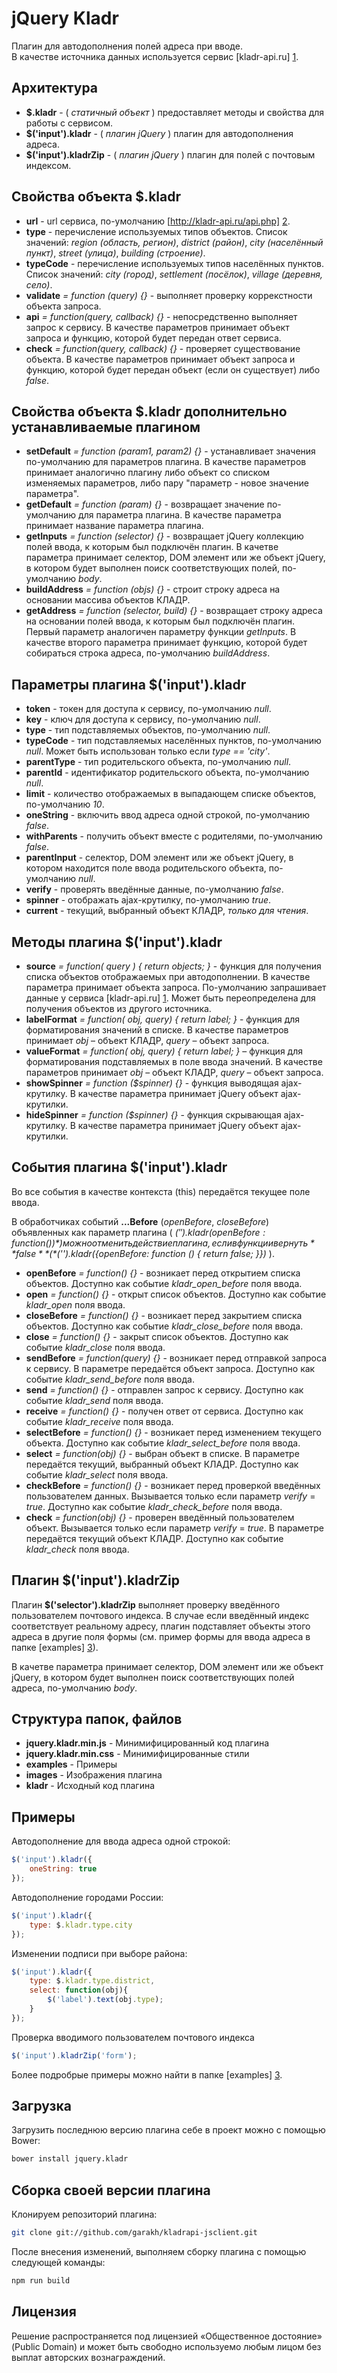 jQuery Kladr
================================================================================

Плагин для автодополнения полей адреса при вводе.<br>
В качестве источника данных используется сервис [kladr-api.ru] [1].

Архитектура
--------------------------------------------------------------------------------

* **$.kladr** - ( *статичный объект* ) предоставляет методы и свойства для работы 
с сервисом.
* **$('input').kladr** - ( *плагин jQuery* ) плагин для автодополнения адреса.
* **$('input').kladrZip** - ( *плагин jQuery* ) плагин для полей с почтовым индексом.

Свойства объекта $.kladr
--------------------------------------------------------------------------------

* **url** - url сервиса, по-умолчанию [http://kladr-api.ru/api.php] [2].
* **type** - перечисление используемых типов объектов. Список значений: *region (область, регион)*,
*district (район)*, *city (населённый пункт)*, *street (улица)*, *building (строение)*.
* **typeCode** - перечисление используемых типов населённых пунктов. Список значений: *city (город)*,
*settlement (посёлок)*, *village (деревня, село)*.
* **validate** *= function (query) {}* - выполняет проверку коррекстности объекта запроса.
* **api** *= function(query, callback) {}* - непосредственно выполняет запрос к сервису.
В качестве параметров принимает объект запроса и функцию, которой
будет передан ответ сервиса.
* **check** *= function(query, callback) {}* - проверяет существование объекта.
В качестве параметров принимает объект запроса и функцию, которой
будет передан объект (если он существует) либо *false*.

Свойства объекта $.kladr дополнительно устанавливаемые плагином
--------------------------------------------------------------------------------

* **setDefault** *= function (param1, param2) {}* - устанавливает значения по-умолчанию
для параметров плагина. В качестве параметров принимает аналогично плагину либо объект
со списком изменяемых параметров, либо пару "параметр - новое значение параметра".
* **getDefault** *= function (param) {}* - возвращает значение по-умолчанию для параметра плагина.
В качестве параметра принимает название параметра плагина.
* **getInputs** *= function (selector) {}* - возвращает jQuery коллекцию полей ввода, к которым был
подключён плагин. В качетве параметра принимает селектор, DOM элемент или же объект jQuery, в котором
будет выполнен поиск соответствующих полей, по-умолчанию *body*.
* **buildAddress** *= function (objs) {}* - строит строку адреса на основании массива объектов КЛАДР.
* **getAddress** *= function (selector, build) {}* - возвращает строку адреса на основании полей ввода,
к которым был подключён плагин. Первый параметр аналогичен параметру функции *getInputs*. В качестве второго
параметра принимает функцию, которой будет собираться строка адреса, по-умолчанию *buildAddress*.

Параметры плагина $('input').kladr
--------------------------------------------------------------------------------

* **token** - токен для доступа к сервису, по-умолчанию *null*.
* **key** - ключ для доступа к сервису, по-умолчанию *null*.
* **type** - тип подставляемых объектов, по-умолчанию *null*.
* **typeCode** - тип подставляемых населённых пунктов, по-умолчанию *null*.
Может быть использован только если *type == 'city'*.
* **parentType** - тип родительского объекта, по-умолчанию *null*.
* **parentId** - идентификатор родительского объекта, по-умолчанию *null*.
* **limit** - количество отображаемых в выпадающем списке объектов, по-умолчанию *10*.
* **oneString** - включить ввод адреса одной строкой, по-умолчанию *false*.
* **withParents** - получить объект вместе с родителями, по-умолчанию *false*.
* **parentInput** - селектор, DOM элемент или же объект jQuery, в котором
находится поле ввода родительского объекта, по-умолчанию *null*.
* **verify** - проверять введённые данные, по-умолчанию *false*.
* **spinner** - отображать ajax-крутилку, по-умолчанию *true*.
* **current** - текущий, выбранный объект КЛАДР, *только для чтения*.

Методы плагина $('input').kladr
--------------------------------------------------------------------------------

* **source** *= function( query ) { return objects; }* - функция для получения 
списка объектов отображаемых при автодополнении. В качестве параметра принимает
объекта запроса. По-умолчанию запрашивает данные у сервиса [kladr-api.ru] [1].
Может быть переопределена для получения объектов из другого источника.
* **labelFormat** *= function( obj, query) { return label; }* - функция для 
форматирования значений в списке. В качестве параметров принимает *obj* – объект 
КЛАДР, *query* – объект запроса.
* **valueFormat** *= function( obj, query) { return label; }* – функция для 
форматирования подставляемых в поле ввода значений. В качестве параметров 
принимает *obj* – объект КЛАДР, *query* – объект запроса.
* **showSpinner** *= function ($spinner) {}* - функция выводящая ajax-крутилку.
В качестве параметра принимает jQuery объект ajax-крутилки.
* **hideSpinner** *= function ($spinner) {}* - функция скрывающая ajax-крутилку.
В качестве параметра принимает jQuery объект ajax-крутилки.

События плагина $('input').kladr
--------------------------------------------------------------------------------

Во все события в качестве контекста (this) передаётся текущее поле ввода.

В обработчиках событий **...Before** (*openBefore*, *closeBefore*) объявленных как параметр плагина
( *$('').kladr({openBefore: function () {}})* ) можно отменить действие плагина, если в функции
вернуть **false** ( *$('').kladr({openBefore: function () { return false; }})* ).

* **openBefore** *= function() {}* - возникает перед открытием списка объектов. Доступно как событие
*kladr_open_before* поля ввода.
* **open** *= function() {}* - открыт список объектов. Доступно как событие *kladr_open*
поля ввода.
* **closeBefore** *= function() {}* - возникает перед закрытием списка объектов. Доступно как событие
*kladr_close_before* поля ввода.
* **close** *= function() {}* - закрыт список объектов. Доступно как событие *kladr_close*
поля ввода.
* **sendBefore** *= function(query) {}* - возникает перед отправкой запроса к сервису.
В параметре передаётся объект запроса. Доступно как событие *kladr_send_before* поля ввода.
* **send** *= function() {}* - отправлен запрос к сервису. Доступно как событие *kladr_send*
поля ввода.
* **receive** *= function() {}* - получен ответ от сервиса. Доступно как событие *kladr_receive*
поля ввода.
* **selectBefore** *= function() {}* - возникает перед изменением текущего объекта. Доступно как событие
*kladr_select_before* поля ввода.
* **select** *= function(obj) {}*  - выбран объект в списке. В параметре передаётся
текущий, выбранный объект КЛАДР. Доступно как событие *kladr_select* поля ввода.
* **checkBefore** *= function() {}*  - возникает перед проверкой введённых пользователем данных.
Вызывается только если параметр *verify* = *true*. Доступно как событие *kladr_check_before* поля ввода.
* **check** *= function(obj) {}* - проверен введённый пользователем объект.
Вызывается только если параметр *verify* = *true*. В параметре передаётся текущий объект КЛАДР.
Доступно как событие *kladr_check* поля ввода.

Плагин $('input').kladrZip
-------------------------------------------------------------------------------

Плагин **$('selector').kladrZip** выполняет проверку введённого пользователем
почтового индекса. В случае если введённый индекс соответствует реальному адресу, плагин
подставляет объекты этого адреса в другие поля формы (см. пример формы для ввода адреса
в папке [examples] [3]).

В качетве параметра принимает селектор, DOM элемент или же объект jQuery, в котором
будет выполнен поиск соответствующих полей адреса, по-умолчанию *body*.

Структура папок, файлов
--------------------------------------------------------------------------------

* **jquery.kladr.min.js** - Минимифицированный код плагина
* **jquery.kladr.min.css** - Минимифицированные стили
* **examples** - Примеры
* **images** - Изображения плагина
* **kladr** - Исходный код плагина


Примеры
--------------------------------------------------------------------------------

Автодополнение для ввода адреса одной строкой:

`````javascript
$('input').kladr({
	oneString: true
});
`````

Автодополнение городами России:

`````javascript
$('input').kladr({
    type: $.kladr.type.city
});
`````

Изменении подписи при выборе района:

`````javascript
$('input').kladr({
    type: $.kladr.type.district,
    select: function(obj){
        $('label').text(obj.type);
    }
});
`````

Проверка вводимого пользователем почтового индекса

`````javascript
$('input').kladrZip('form');
`````

Более подробрые примеры можно найти в папке [examples] [3].


Загрузка
-------------------------------------------------------------------------------

Загрузить последнюю версию плагина себе в проект можно с помощью Bower:

`````bash
bower install jquery.kladr
`````

Сборка своей версии плагина
-------------------------------------------------------------------------------

Клонируем репозиторий плагина:

`````bash
git clone git://github.com/garakh/kladrapi-jsclient.git
`````

После внесения изменений, выполняем сборку плагина с помощью следующей команды:

`````bash
npm run build
`````

Лицензия
--------------------------------------------------------------------------------
Решение распространяется под лицензией «Общественное достояние» (Public Domain)
и может быть свободно используемо любым лицом без выплат авторских вознаграждений.

[1]: http://kladr-api.ru/ "КЛАДР API"
[2]: https://kladr-api.ru/api.php "API"
[3]: https://github.com/garakh/kladrapi-jsclient/tree/master/examples "Examples"
